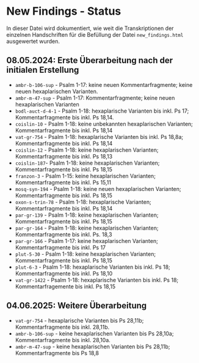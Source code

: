 # New Findings - Status

In dieser Datei wird dokumentiert, wie weit die Transkriptionen der einzelnen Handschriften für die Befüllung der Datei ```new_findings.html``` ausgewertet wurden.

## 08.05.2024: Erste Überarbeitung nach der initialen Erstellung

- ```ambr-b-106-sup``` - Psalm 1-17: keine neuen Kommentarfragmente; keine neuen hexaplarischen Varianten.
- ```ambr-m-47-sup``` - Psalm 1-17: Kommentarfragmente; keine neuen hexaplarischen Varianten
- ```bodl-auct-d-4-1``` - Psalm 1-18: hexaplarische Varianten bis inkl. Ps 17; Kommentarfragmente bis inkl. Ps 18,14.
- ```coislin-10``` - Psalm 1-18: keine unbekannten hexaplarischen Varianten; Kommentarfragmente bis inkl. Ps 18,14
- ```vat-gr-754``` - Psalm 1-18: hexaplarische Varianten bis inkl. Ps 18,8a; Kommentarfragmente bis inkl. Ps 18,14
- ```coislin-12``` - Psalm 1-18: keine hexaplarischen Varianten; Kommentarfragmente bis inkl. Ps 18,13
- ```coislin-187```- Psalm 1-18: keine hexaplarischen Varianten; Kommentarfragmente bis inkl. Ps 18,15
- ```franzon-3``` - Psalm 1-15: keine hexaplarischen Varianten; Kommentarfragmente bis inkl. Ps 15,11
- ```mosq-syn-194``` - Psalm 1-18: keine neuen hexaplarischen Varianten; Kommentarfragmente bis inkl. Ps 18,15
- ```oxon-s-trin-78``` - Psalm 1-18: hexaplarische Varianten; Kommentarfragmente bis inkl. Ps 18,14
- ```par-gr-139``` - Psalm 1-18: keine hexaplarischen Varianten; Kommentarfragmente bis inkl. Ps 18,15
- ```par-gr-164``` - Psalm 1-18: keine hexaplarischen Varianten; Kommentarfragmente bis inkl. Ps. 18,3
- ```par-gr-166``` - Psalm 1-17: keine hexaplarischen Varianten; Kommentarfragmente bis inkl. Ps 17
- ```plut-5-30``` - Psalm 1-18: keine hexaplarischen Varianten; Kommentarfragmente bis inkl. Ps 18,15
- ```plut-6-3``` - Psalm 1-18: hexaplarische Varianten bis inkl. Ps 18; Kommentarfragmente bis inkl. Ps 18,10
- ```vat-gr-1422``` - Psalm 1-18: hexaplarische Varianten bis inkl. Ps 18; Kommentarfragemente bis inkl. Ps 18,15

## 04.06.2025: Weitere Überarbeitung

- ```vat-gr-754``` - hexaplarische Varianten bis Ps 28,11b; Kommentarfragmente bis inkl. 28,11b.
- ```ambr-b-106-sup``` - keine hexaplarischen Varianten bis Ps 28,10a; Kommentarfragmente bis inkl. 28,10a.
- ```ambr-m-47-sup``` - keine hexaplarischen Varianten bis Ps 28,11b; Kommentarfragmente bis Ps 18,8